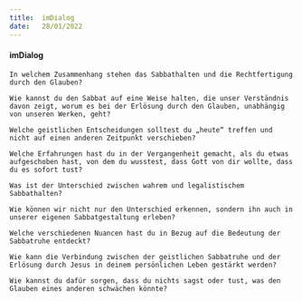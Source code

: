 ```yaml
---
title:  imDialog
date:   28/01/2022
---
```


#### imDialog

`In welchem Zusammenhang stehen das Sabbathalten und die Rechtfertigung durch den Glauben?`

`Wie kannst du den Sabbat auf eine Weise halten, die unser Verständnis davon zeigt, worum es bei der Erlösung durch den Glauben, unabhängig von unseren Werken, geht?`

`Welche geistlichen Entscheidungen solltest du „heute“ treffen und nicht auf einen anderen Zeitpunkt verschieben?`

`Welche Erfahrungen hast du in der Vergangenheit gemacht, als du etwas aufgeschoben hast, von dem du wusstest, dass Gott von dir wollte, dass du es sofort tust?`

`Was ist der Unterschied zwischen wahrem und legalistischem Sabbathalten?`

`Wie können wir nicht nur den Unterschied erkennen, sondern ihn auch in unserer eigenen Sabbatgestaltung erleben?`

`Welche verschiedenen Nuancen hast du in Bezug auf die Bedeutung der Sabbatruhe entdeckt?`

`Wie kann die Verbindung zwischen der geistlichen Sabbatruhe und der Erlösung durch Jesus in deinem persönlichen Leben gestärkt werden?`

`Wie kannst du dafür sorgen, dass du nichts sagst oder tust, was den Glauben eines anderen schwächen könnte?`
